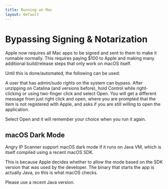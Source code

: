 ```yaml
---
title: Running on Mac
layout: default
---
```


# Bypassing Signing & Notarization

Apple now requires all Mac apps to be signed and sent to them to make it runnable normally.
This requires paying $100 to Apple and making many additional build/release steps that only work on macOS itself.

Until this is done/automated, the following can be used:

A user that has admin/sudo rights on the system can bypass. 
After unzipping on Catalina (and versions before), hold Control while right-clicking or using two-finger click and select Open. 
You will get a different message from just right click and open, where you are prompted that the item is not registered with Apple, 
and asks if you are still willing to open the application. 

Select Open and it will remember your choice when you run it again.

## macOS Dark Mode

Angry IP Scanner support macOS dark mode if it runs on Java VM, which is itself compiled using a recent macOS SDK.

This is because Apple decides whether to allow the mode based on the SDK version that was used by the developer.
The binary that starts the app is actually Java, so this is what macOS checks.

Please use a recent Java version.
